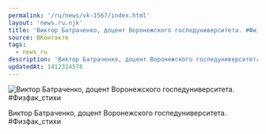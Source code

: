 ```yaml
---
permalink: '/ru/news/vk-1567/index.html'
layout: 'news.ru.njk'
title: 'Виктор Батраченко, доцент Воронежского госпедуниверситета. #Физфак_стихи'
source: ВКонтакте
tags:
  - news_ru
description: 'Виктор Батраченко, доцент Воронежского госпедуниверситета. #Физфак_стихи'
updatedAt: 1412324578
---
```

![Виктор Батраченко, доцент Воронежского госпедуниверситета. #Физфак_стихи](https://sun9-20.userapi.com/impf/-GflB8-nJVei4NsMPA3e37B4pBWMHjhseETykQ/sfatNkPoluw.jpg?size=1280x1188&quality=96&sign=0ac5d116bb7eef26deb98848cf682cce&c_uniq_tag=GtY8WaDatN8YgSMExudhid4Lkfe7pRmi7FJ-Lb1SkkQ&type=album)

Виктор Батраченко, доцент Воронежского госпедуниверситета.
#Физфак_стихи
